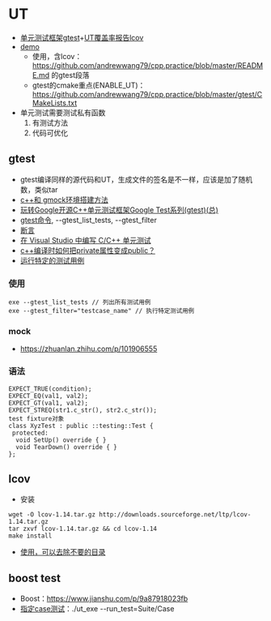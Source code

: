 # UT
* [单元测试框架gtest](https://google.github.io/googletest/)+[UT覆盖率报告lcov](http://ltp.sourceforge.net/coverage/lcov.php)
* [demo](https://github.com/andrewwang79/cpp.practice/tree/master/gtest)
  * 使用，含lcov：https://github.com/andrewwang79/cpp.practice/blob/master/README.md 的gtest段落
  * gtest的cmake重点(ENABLE_UT)：https://github.com/andrewwang79/cpp.practice/blob/master/gtest/CMakeLists.txt
* 单元测试需要测试私有函数
  1. 有测试方法
  1. 代码可优化

## gtest
* gtest编译同样的源代码和UT，生成文件的签名是不一样，应该是加了随机数，类似tar
* [c++和 gmock环境搭建方法](https://my.oschina.net/donngchao/blog/4884051)
* [玩转Google开源C++单元测试框架Google Test系列(gtest)(总)](https://www.cnblogs.com/coderzh/archive/2009/04/06/1426755.html)
* [gtest命令](https://www.cnblogs.com/xmilt/p/9647408.html), --gtest_list_tests, --gtest_filter
* [断言](https://www.jianshu.com/p/c7c702c0abb9)
* [在 Visual Studio 中编写 C/C++ 单元测试](https://docs.microsoft.com/zh-cn/visualstudio/test/writing-unit-tests-for-c-cpp?view=vs-2019)
* [c++编译时如何把private属性变成public？](https://blog.csdn.net/qq910894904/article/details/38583593)
* [运行特定的测试用例](https://blog.csdn.net/caz28/article/details/128618899)

### 使用
```
exe --gtest_list_tests // 列出所有测试用例
exe --gtest_filter="testcase_name" // 执行特定测试用例
```

### mock
* https://zhuanlan.zhihu.com/p/101906555

### 语法
```
EXPECT_TRUE(condition);
EXPECT_EQ(val1, val2);
EXPECT_GT(val1, val2);
EXPECT_STREQ(str1.c_str(), str2.c_str());
test fixture对象
class XyzTest : public ::testing::Test {
 protected:
  void SetUp() override { }
  void TearDown() override { }
};
```

## lcov
* 安装
```
wget -O lcov-1.14.tar.gz http://downloads.sourceforge.net/ltp/lcov-1.14.tar.gz
tar zxvf lcov-1.14.tar.gz && cd lcov-1.14
make install
```
* [使用，可以去除不要的目录](https://blog.csdn.net/weixin_43892514/article/details/107822769)

## boost test
* Boost：https://www.jianshu.com/p/9a87918023fb
* [指定case测试](https://www.boost.org/doc/libs/1_47_0/libs/test/doc/html/utf/user-guide/runtime-config/run-by-name.html)：./ut_exe --run_test=Suite/Case
